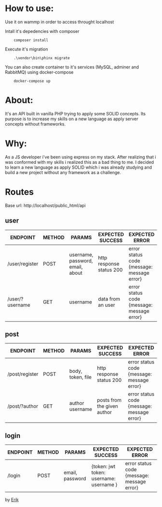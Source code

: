 # How to use:

Use it on wammp in order to access throught localhost

Intall it's depedencies with composer

```
    composer install
```

Execute it's migration 

```
    .\vendor\bin\phinx migrate
```

You can also create container to it's services (MySQL, adminer and RabbitMQ) using docker-compose

```
    docker-compose up
```

# About: 
It's an API built in vanilla PHP trying to apply some SOLID concepts. Its purpose is to increase my skills on a new language as apply server concepts without frameworks.

# Why: 
As a JS developer i've been using express on my stack. After realizing that i was conformed with my skills i realized this as a bad thing to me.
I decided to learn a new language as apply SOLID which i was already studying and build a new project without any framework as a challenge.

# Routes

Base url: http://localhost/public_html/api
## user

ENDPOINT | METHOD | PARAMS | EXPECTED SUCCESS | EXPECTED ERROR
---------|--------|--------|------------------|---------------|
/user/register|  POST  | username, password, email, about | http response status 200 | error status code {message: message error}
/user/?username | GET | username | data from an user | error status code {message: message error}

## post

ENDPOINT | METHOD | PARAMS | EXPECTED SUCCESS | EXPECTED ERROR
---------|--------|--------|------------------|---------------|
/post/register | POST | body, token, file | http response status 200 | error status code {message: message error}
/post/?author | GET | author username | posts from the given author | error status code {message: message error}

## login

ENDPOINT | METHOD | PARAMS | EXPECTED SUCCESS | EXPECTED ERROR
---------|--------|--------|------------------|---------------|
/login | POST | email, password | {token: jwt token: username: username } | error status code {message: message error}

by [Erik](https://www.linkedin.com/in/erik-natan-moreira-santos-983865195/)